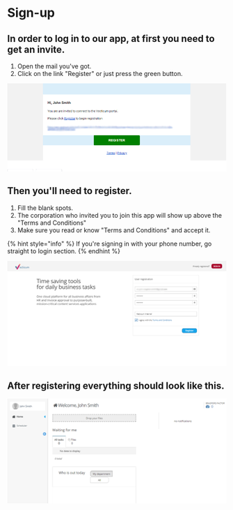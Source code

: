 # Sign-up

## In order to log in to our app, at first you need to get an invite.

1. Open the mail you've got.
2. Click on the link "Register" or just press the green button.

![](<../../.gitbook/assets/Eng 10.png>)

## Then you'll need to register.

1. Fill the blank spots.
2. The corporation who invited you to join this app will show up above the "Terms and Conditions"
3. Make sure you read or know "Terms and Conditions" and accept it.

{% hint style="info" %}
If you're signing in with your phone number, go straight to login section.
{% endhint %}

![](<../../.gitbook/assets/Eng registration.png>)

## After registering everything should look like this.

![](../../.gitbook/assets/newsly.PNG)
